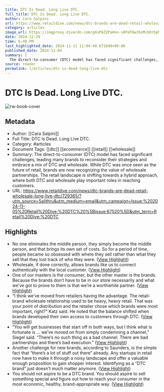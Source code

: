 ```yaml
---
title: DTC Is Dead. Long Live DTC.
full_title: DTC Is Dead. Long Live DTC.
author: Cara Salpini
url: https://www.retaildive.com/news/dtc-brands-are-dead-retail-wholesale-long-live-dtc/729365/?utm_source=Sailthru&utm_medium=email&utm_campaign=Issue:%202024-11-05%20Retail%20Dive:%20DTC%20%5Bissue:67520%5D&utm_term=Retail%20Dive:%20DTC
category: articles
image_url: https://imgproxy.divecdn.com/gXuPAZ2PaHnx-s8PeFQwJ6sMcbOrbpMT_0LGFPNCZ8I/g:nowe:0:49/c:4031:2277/rs:fit:770:435/bG9jYWw6Ly8vZGl2ZWltYWdlL0lNR185NTI5LkpQRw==.webp
date: 2024-12-29
time: 6:40 PM
last_highlighted_date: 2024-11-11 11:04:48.671048+00:00
published_date: 2024-11-04
summary: |
  The direct-to-consumer (DTC) model has faced significant challenges, leading many brands to reconsider their strategies and embrace a mix of DTC and wholesale. While DTC was once seen as the future of retail, brands are now recognizing the value of wholesale partnerships. The retail landscape is shifting towards a hybrid approach, where both DTC and wholesale play important roles in reaching customers.
source: reader
permalink: l/articles/dtc-is-dead-long-live-dtc
---
```

# DTC Is Dead. Long Live DTC.

![rw-book-cover](https://imgproxy.divecdn.com/gXuPAZ2PaHnx-s8PeFQwJ6sMcbOrbpMT_0LGFPNCZ8I/g:nowe:0:49/c:4031:2277/rs:fit:770:435/bG9jYWw6Ly8vZGl2ZWltYWdlL0lNR185NTI5LkpQRw==.webp)

## Metadata
- Author: [[Cara Salpini]]
- Full Title: DTC Is Dead. Long Live DTC.
- Category: #articles
- Document Tags: [[dtc]] [[ecommerce]] [[retail]] [[wholesale]] 
- Summary: The direct-to-consumer (DTC) model has faced significant challenges, leading many brands to reconsider their strategies and embrace a mix of DTC and wholesale. While DTC was once seen as the future of retail, brands are now recognizing the value of wholesale partnerships. The retail landscape is shifting towards a hybrid approach, where both DTC and wholesale play important roles in reaching customers.
- URL: https://www.retaildive.com/news/dtc-brands-are-dead-retail-wholesale-long-live-dtc/729365/?utm_source=Sailthru&utm_medium=email&utm_campaign=Issue:%202024-11-05%20Retail%20Dive:%20DTC%20%5Bissue:67520%5D&utm_term=Retail%20Dive:%20DTC

## Highlights
- No one eliminates the middle person, they simply become the middle person, and that brings its own set of costs. So for a period of time, people became so obsessed with where they sell rather than what they sell that they lost track of who they were. ([View Highlight](https://read.readwise.io/read/01jcddz7rncgagsj28w6fwj2xz))
- Wholesale, if done correctly, allows brands like us to connect authentically with the local customer. ([View Highlight](https://read.readwise.io/read/01jcde2bvwae17cntqrafek4re))
- One of our masters is the consumer, but the other master is the brands. Because the brands don’t have to be in our store necessarily and what we’ve got to prove to them is that we’re a worthwhile partner. ([View Highlight](https://read.readwise.io/read/01jcde6bjsw999gbst8tqvvw9m))
- “I think we’ve moved from retailers having the advantage. The retail-brand wholesale relationship used to be heavy, heavy retail. That was your point of distribution and the retailer chose which brands were most important, right?” Katz said. He noted that the balance shifted when brands developed their own access to customers through DTC. ([View Highlight](https://read.readwise.io/read/01jcde7706raa8hvkamxj0nw50))
- “You will get businesses that start off in both ways, but I think what is fortunate is … we’ve moved on from simply condemning a channel,” Siegel said. “There’s no such thing as a bad channel. There are bad partnerships and there’s bad execution.” ([View Highlight](https://read.readwise.io/read/01jcdearvd2b81213tenzehhky))
- Another challenge for new brands, according to Saunders, is the simple fact that “there’s a lot of stuff out there” already. Any startups in retail now have to make it through a noisy landscape and offer a valuable enough proposition to gain shopper interest. Identifying as a “DTC brand” just doesn’t much matter anymore. ([View Highlight](https://read.readwise.io/read/01jcdeb2vx97nxnnb5n3wtcc9f))
- You should not aspire to be a DTC brand. You should aspire to sell something special and figure out how to reach your consumer in the most economic, healthy, brand-appropriate way. ([View Highlight](https://read.readwise.io/read/01jcdebkb729xqjnwmhh7xaryb))


